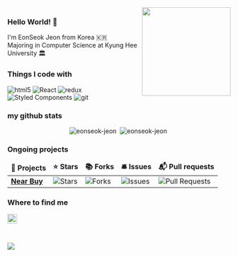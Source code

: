 <img align='right' src='https://user-images.githubusercontent.com/5713670/87202985-820dcb80-c2b6-11ea-9f56-7ec461c497c3.gif' width='200'>

### Hello World! 👋 
I'm EonSeok Jeon from Korea 🇰🇷
<br />
Majoring in Computer Science at Kyung Hee University 🏛️

<h3>Things I code with</h3>
<p>
  <img alt="html5" src="https://img.shields.io/badge/-HTML5-E34F26?style=flat-square&logo=html5&logoColor=white" />
  <img alt="React" src="https://img.shields.io/badge/-React-45b8d8?style=flat-square&logo=react&logoColor=white" />
  <img alt="redux" src="https://img.shields.io/badge/-Redux-764ABC?style=flat-square&logo=redux&logoColor=white" />
  <img alt="Styled Components" src="https://img.shields.io/badge/-Styled_Components-db7092?style=flat-square&logo=styled-components&logoColor=white" />
  <img alt="git" src="https://img.shields.io/badge/-Git-F05032?style=flat-square&logo=git&logoColor=white" />
</p>

<h3>my github stats</h3>
<p align="center"> <img src="https://github-readme-stats.vercel.app/api?username=eonseok-jeon&show_icons=true&theme=gotham" alt="eonseok-jeon" />&nbsp;
<img src="https://github-readme-streak-stats.herokuapp.com/?user=eonseok-jeon&theme=gotham" alt="eonseok-jeon" />&nbsp;</p>

  
<h3>Ongoing projects</h3>
<table>
  <thead align="center">
    <tr border: none;>
      <td><b>🎁 Projects</b></td>
      <td><b>⭐ Stars</b></td>
      <td><b>📚 Forks</b></td>
      <td><b>🛎 Issues</b></td>
      <td><b>📬 Pull requests</b></td>
    </tr>
  </thead>
  <tbody>
    <tr>
      <td><a href="https://github.com/Dcom-KHU/nearbuy-frontend"><b>Near Buy</b></a></td>
      <td><img alt="Stars" src="https://img.shields.io/github/stars/Dcom-KHU/nearbuy-frontend?style=flat-square&labelColor=343b41"/></td>
      <td><img alt="Forks" src="https://img.shields.io/github/forks/Dcom-KHU/nearbuy-frontend?style=flat-square&labelColor=343b41"/></td>
      <td><img alt="Issues" src="https://img.shields.io/github/issues/Dcom-KHU/nearbuy-frontend?style=flat-square&labelColor=343b41"/></td>
      <td><img alt="Pull Requests" src="https://img.shields.io/github/issues-pr/Dcom-KHU/nearbuy-frontend?style=flat-square&labelColor=343b41"/></td>
    </tr>
  </tbody>
</table>

<h3>Where to find me</h3>
<a href="https://www.instagram.com/___seeeok/">
  <img align="left" alt="eonseok's Instagram" width="22px" src="https://raw.githubusercontent.com/hussainweb/hussainweb/main/icons/instagram.png" />
</a>

<br /><br /><br />

![](https://visitor-badge.glitch.me/badge?page_id=eonseok-jeon.eonseok-jeon)

<!--
**eonseok-jeon/eonseok-jeon** is a ✨ _special_ ✨ repository because its `README.md` (this file) appears on your GitHub profile.

Here are some ideas to get you started:

- 🔭 I’m currently working on ...
- 🌱 I’m currently learning ...
- 👯 I’m looking to collaborate on ...
- 🤔 I’m looking for help with ...
- 💬 Ask me about ...
- 📫 How to reach me: ...
- 😄 Pronouns: ...
- ⚡ Fun fact: ...
-->
